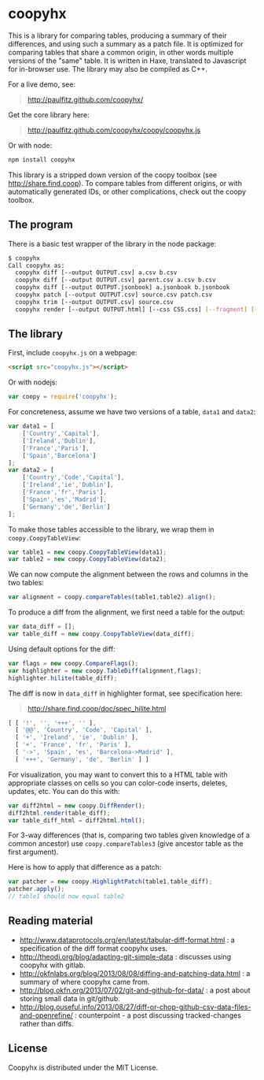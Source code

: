 coopyhx
=======

This is a library for comparing tables, producing a summary of their
differences, and using such a summary as a patch file.  It is
optimized for comparing tables that share a common origin, in other
words multiple versions of the "same" table.  It is written in Haxe,
translated to Javascript for in-browser use.  The library may also be
compiled as C++.

For a live demo, see:
> http://paulfitz.github.com/coopyhx/

Get the core library here:
> http://paulfitz.github.com/coopyhx/coopy/coopyhx.js

Or with node:
````sh
npm install coopyhx
````

This library is a stripped down version of the coopy toolbox (see
http://share.find.coop).  To compare tables from different origins, 
or with automatically generated IDs, or other complications, check out
the coopy toolbox.

The program
-----------

There is a basic test wrapper of the library in the node package:
````sh
$ coopyhx
Call coopyhx as:
  coopyhx diff [--output OUTPUT.csv] a.csv b.csv
  coopyhx diff [--output OUTPUT.csv] parent.csv a.csv b.csv
  coopyhx diff [--output OUTPUT.jsonbook] a.jsonbook b.jsonbook
  coopyhx patch [--output OUTPUT.csv] source.csv patch.csv
  coopyhx trim [--output OUTPUT.csv] source.csv
  coopyhx render [--output OUTPUT.html] [--css CSS.css] [--fragment] [--plain] diff.csv
````

The library
-----------

First, include `coopyhx.js` on a webpage:
```html
<script src="coopyhx.js"></script>
```
Or with nodejs:
```js
var coopy = require('coopyhx');
```

For concreteness, assume we have two versions of a table,
`data1` and `data2`:
```js
var data1 = [
    ['Country','Capital'],
    ['Ireland','Dublin'],
    ['France','Paris'],
    ['Spain','Barcelona']
];
var data2 = [
    ['Country','Code','Capital'],
    ['Ireland','ie','Dublin'],
    ['France','fr','Paris'],
    ['Spain','es','Madrid'],
    ['Germany','de','Berlin']
];
```

To make those tables accessible to the library, we wrap them
in `coopy.CoopyTableView`:
```js
var table1 = new coopy.CoopyTableView(data1);
var table2 = new coopy.CoopyTableView(data2);
```

We can now compute the alignment between the rows and columns
in the two tables:
```js
var alignment = coopy.compareTables(table1,table2).align();
```

To produce a diff from the alignment, we first need a table
for the output:
```js
var data_diff = [];
var table_diff = new coopy.CoopyTableView(data_diff);
```

Using default options for the diff:
```js
var flags = new coopy.CompareFlags();
var highlighter = new coopy.TableDiff(alignment,flags);
highlighter.hilite(table_diff);
```

The diff is now in `data_diff` in highlighter format, see
specification here:
> http://share.find.coop/doc/spec_hilite.html

```js
[ [ '!', '', '+++', '' ],
  [ '@@', 'Country', 'Code', 'Capital' ],
  [ '+', 'Ireland', 'ie', 'Dublin' ],
  [ '+', 'France', 'fr', 'Paris' ],
  [ '->', 'Spain', 'es', 'Barcelona->Madrid' ],
  [ '+++', 'Germany', 'de', 'Berlin' ] ]
```

For visualization, you may want to convert this to a HTML table
with appropriate classes on cells so you can color-code inserts,
deletes, updates, etc.  You can do this with:
```js
var diff2html = new coopy.DiffRender();
diff2html.render(table_diff);
var table_diff_html = diff2html.html();
```

For 3-way differences (that is, comparing two tables given knowledge
of a common ancestor) use `coopy.compareTables3` (give ancestor
table as the first argument).

Here is how to apply that difference as a patch:
```js
var patcher = new coopy.HighlightPatch(table1,table_diff);
patcher.apply();
// table1 should now equal table2
```

Reading material
----------------

 * http://www.dataprotocols.org/en/latest/tabular-diff-format.html : a specification of the diff format coopyhx uses.
 * http://theodi.org/blog/adapting-git-simple-data : discusses using coopyhx with gitlab.
 * http://okfnlabs.org/blog/2013/08/08/diffing-and-patching-data.html : a summary of where coopyhx came from.
 * http://blog.okfn.org/2013/07/02/git-and-github-for-data/ : a post about storing small data in git/github.
 * http://blog.ouseful.info/2013/08/27/diff-or-chop-github-csv-data-files-and-openrefine/ : counterpoint - a post discussing tracked-changes rather than diffs.

## License

Coopyhx is distributed under the MIT License.
